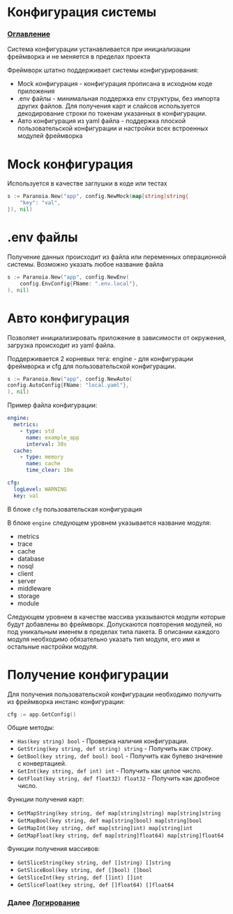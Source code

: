 # Конфигурация системы

### [Оглавление](./index.md)

Система конфигурации устанавливается при инициализации фреймворка и не меняется в пределах проекта

Фреймворк штатно поддерживает системы конфигурирования:
- Mock конфигурация - конфигурация прописана в исходном коде приложения
- .env файлы - минимальная поддержка env структуры, без импорта других файлов. Для получения карт и слайсов используется декодирование строки по токенам указанных в конфигурации.
- Авто конфигурация из yaml файла - поддержка плоской пользовательской конфигурации и настройки всех встроенных модулей фреймворка

# Mock конфигурация

Используется в качестве заглушки в коде или тестах

```go
s := Paranoia.New("app", config.NewMock(map[string]string{
	"key": "val",
}), nil)
```

# .env файлы

Получение данных происходит из файла или переменных операционной системы. Возможно указать любое название файла

```go
s := Paranoia.New("app", config.NewEnv(
	config.EnvConfig{FName: ".env.local"},
), nil)
```

# Авто конфигурация

Позволяет инициализировать приложение в зависимости от окружения, загрузка происходит из yaml файла. 

Поддерживается 2 корневых тега: engine - для конфигурации фреймворка и cfg для пользовательской конфигурации.

```go
s := Paranoia.New("app", config.NewAuto(
config.AutoConfig{FName: "local.yaml"},
), nil)
```

Пример файла конфигурации:

```yaml
engine:
  metrics:
    - type: std
      name: example_app
      interval: 30s
  cache:
    - type: memory
      name: cache
      time_clear: 10m

cfg:
  logLevel: WARNING
  key: val
```

В блоке `cfg` пользовательская конфигурация

В блоке `engine` следующем уровнем указывается название модуля:
- metrics
- trace
- cache
- database
- nosql
- client
- server
- middleware
- storage
- module

Следующем уровнем в качестве массива указываются модули которые будут добавлены во фреймворк. Допускаются повторения модулей, но под уникальным именем в пределах типа пакета.
В описании каждого модуля необходимо обязательно указать тип модуля, его имя и остальные настройки модуля.

# Получение конфигурации

Для получения пользовательской конфигурации необходимо получить из фреймворка инстанс конфигурации:

```go
cfg := app.GetConfig()
```

Общие методы:

- `Has(key string) bool` - Проверка наличия конфигурации.
- `GetString(key string, def string) string` - Получить как строку.
- `GetBool(key string, def bool) bool` - Получить как булево значение с конвертацией.
- `GetInt(key string, def int) int` - Получить как целое число.
- `GetFloat(key string, def float32) float32` - Получить как дробное число.

Функции получения карт:

- `GetMapString(key string, def map[string]string) map[string]string`
- `GetMapBool(key string, def map[string]bool) map[string]bool`
- `GetMapInt(key string, def map[string]int) map[string]int`
- `GetMapFloat(key string, def map[string]float64) map[string]float64`

Функции получения массивов:

- `GetSliceString(key string, def []string) []string`
- `GetSliceBool(key string, def []bool) []bool`
- `GetSliceInt(key string, def []int) []int`
- `GetSliceFloat(key string, def []float64) []float64`

### Далее [Логирование](./logger.md)